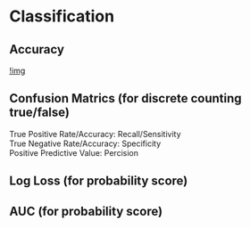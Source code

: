 Classification
==============

Accuracy
--------
[!img](https://wikimedia.org/api/rest_v1/media/math/render/svg/be4377041f6e6226f0235bcc163db409f146090f)


Confusion Matrics (for discrete counting true/false)
-----------------


True Positive Rate/Accuracy: Recall/Sensitivity  
True Negative Rate/Accuracy: Specificity  
Positive Predictive Value: Percision

Log Loss (for probability score)
------------------------------

AUC (for probability score)
--------------------------
